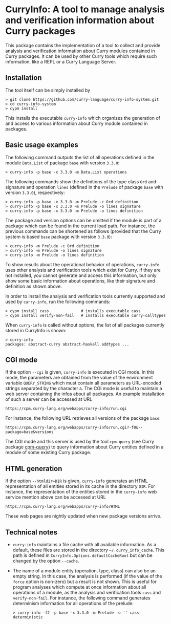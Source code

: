 CurryInfo: A tool to manage analysis and verification information about Curry packages
======================================================================================

This package contains the implementation of a tool to collect and
provide analysis and verification information about Curry modules
contained in Curry packages.
It can be used by other Curry tools which require such information,
like a REPL or a Curry Language Server.

Installation
------------

The tool itself can be simply installed by

    > git clone https://github.com/curry-language/curry-info-system.git
    > cd curry-info-system
    > cypm install

This installs the executable `curry-info` which organizes the generation of
and access to various information about Curry module contained in packages.

Basic usage examples
--------------------

The following command outputs the list of
all operations defined in the module `Data.List` of package `base`
with version `3.3.0`:

    > curry-info -p base -x 3.3.0 -m Data.List operations

The following commands show the definitions of the type class `Ord`
and signature and operation `lines` (defined in the `Prelude` of
package `base` with version `3.3.0`), respectively:

    > curry-info -p base -x 3.3.0 -m Prelude -c Ord definition
    > curry-info -p base -x 3.3.0 -m Prelude -o lines signature
    > curry-info -p base -x 3.3.0 -m Prelude -o lines definition

The package and version options can be omitted if the module is part
of a package which can be found in the current load path.
For instance, the previous commands can be shortened as follows
(provided that the Curry system is based `base` package with version `3.3.0`):

    > curry-info -m Prelude -c Ord definition
    > curry-info -m Prelude -o lines signature
    > curry-info -m Prelude -o lines definition

To show results about the operational behavior of operations,
`curry-info` uses other analysis and verification tools which exist for
Curry. If they are not installed, you cannot generate and access
this information, but only show some basic information about operations,
like their signature and definition as shown above.

In order to install the analysis and verification tools currently
supported and used by `curry-info`, run the following commands:

    > cypm install cass              # installs executable cass
    > cypm install verify-non-fail   # installs executable curry-calltypes

When `curry-info` is called without options, the list of all packages
currently stored in CurryInfo is shown:

    > curry-info
    packages: abstract-curry abstract-haskell addtypes ...


CGI mode
--------

If the option `--cgi` is given, `curry-info` is executed in CGI mode.
In this mode, the parameters are obtained from the value of the
environment variable `QUERY_STRING` which must contain all parameters
as URL-encoded strings separated by the character `&`.
The CGI mode is useful to maintain a web server containing
the infos about all packages. An example installation of such a server
can be accessed at URL

    https://cpm.curry-lang.org/webapps/curry-info/run.cgi

For instance, the following URL retrieves all versions of the package `base`:

    https://cpm.curry-lang.org/webapps/curry-info/run.cgi?-f0&--package=base&versions

The CGI mode and this server is used by the tool `cpm-query`
(see Curry package [cpm-query](https://cpm.curry-lang.org/pkgs/cpm-query.html))
to query information about Curry entities defined in a module of some
existing Curry package.


HTML generation
---------------

If the option `--htmldir=DIR` is given, `curry-info` generates an HTML
representation of all entities stored in its cache in the directory `DIR`.
For instance, the representation of the entities stored in the
`curry-info` web service mention above can be accessed at URL

    https://cpm.curry-lang.org/webapps/curry-info/HTML

These web pages are nightly updated when new package versions arrive.


Technical notes
---------------

- `curry-info` maintains a file cache with all available information.
  As a default, these files are stored in the directory `~/.curry_info_cache`.
  This path is defined in `CurryInfo.Options.defaultCacheRoot` but
  can be changed by the option `--cache`.

- The name of a module entity (operation, type, class) can also be
  an empty string. In this case, the analysis is performed
  (if the value of the `force` option is non-zero)
  but a result is not shown. This is useful for program analyses
  which compute at once information about all operations of a module,
  as the analysis and verification tools `cass` and `verify-non-fail`.
  For instance, the following command generates determinism information
  for all operations of the prelude:

      > curry-info -f2 -p base -x 3.3.0 -m Prelude -o '' cass-deterministic

